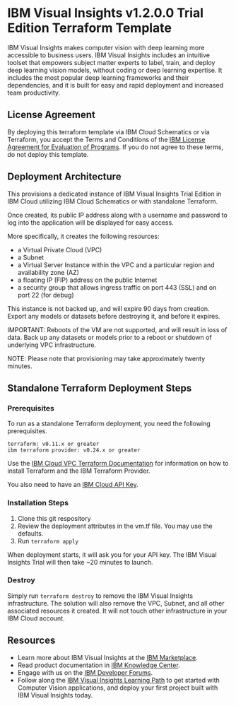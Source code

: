 # IBM Visual Insights v1.2.0.0 Trial Edition Terraform Template

IBM Visual Insights makes computer vision with deep learning more accessible to business users. IBM Visual Insights includes an intuitive toolset that empowers subject matter experts to label, train, and deploy deep learning vision models, without coding or deep learning expertise. It includes the most popular deep learning frameworks and their dependencies, and it is built for easy and rapid deployment and increased team productivity.

## License Agreement
By deploying this terraform template via IBM Cloud Schematics or via Terraform, you accept the Terms and Conditions of the [IBM License Agreement for Evaluation of Programs](https://www14.software.ibm.com/cgi-bin/weblap/lap.pl?li_formnum=L-AMDS-BCSSAN).  If you do not agree to these terms, do not deploy this template.

## Deployment Architecture

This provisions a dedicated instance of IBM Visual Insights Trial Edition in IBM Cloud utilizing IBM Cloud Schematics or with standalone Terraform.

Once created, its public IP address along with a username and password to log into the application will be displayed for easy access.

More specifically, it creates the following resources:

* a Virtual Private Cloud (VPC)
* a Subnet
* a Virtual Server Instance within the VPC and a particular region and availability zone (AZ)
* a floating IP (FIP) address on the public Internet
* a security group that allows ingress traffic on port 443 (SSL) and on port 22 (for debug)

This instance is not backed up, and will expire 90 days from creation. Export any models or datasets before destroying it, and before it expires.

IMPORTANT: Reboots of the VM are not supported, and will result in loss of data. Back up any datasets or models prior to a reboot or shutdown of underlying VPC infrastructure.

NOTE: Please note that provisioning may take approximately twenty minutes.


## Standalone Terraform Deployment Steps

### Prerequisites

To run as a standalone Terraform deployment, you need the following prerequisites.

```
terraform: v0.11.x or greater
ibm terraform provider: v0.24.x or greater
```

Use the [IBM Cloud VPC Terraform Documentation](https://cloud.ibm.com/docs/terraform?topic=terraform-getting-started#install) for information on how to install Terraform and the IBM Terraform Provider.

You also need to have an [IBM Cloud API Key](https://cloud.ibm.com/docs/iam?topic=iam-userapikey).

### Installation Steps

1. Clone this git respository
2. Review the deployment attributes in the vm.tf file.  You may use the defaults.
3. Run `terraform apply`

When deployment starts, it will ask you for your API key.  The IBM Visual Insights Trial will then take ~20 minutes to launch.

### Destroy

Simply run `terraform destroy` to remove the IBM Visual Insights infrastructure.  The solution will also remove the VPC, Subnet, and all other associated resources it created.  It will not touch other infrastructure in your IBM Cloud account.


## Resources
* Learn more about IBM Visual Insights at the [IBM Marketplace](https://www.ibm.com/us-en/marketplace/ibm-powerai-vision).
* Read product documentation in [IBM Knowledge Center](https://www.ibm.com/support/knowledgecenter/en/SSRU69_1.2.0/).
* Engage with us on the [IBM Developer Forums](https://developer.ibm.com/answers/smart-spaces/361/powerai.html).
* Follow along the [IBM Visual Insights Learning Path](https://developer.ibm.com/series/learning-path-powerai-vision/) to get started with Computer Vision applications, and deploy your first project built with IBM Visual Insights today.
